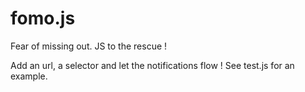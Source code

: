 # fomo.js
Fear of missing out. JS to the rescue !

Add an url, a selector and let the notifications flow !
See test.js for an example.
